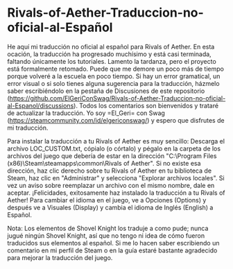 # Rivals-of-Aether-Traduccion-no-oficial-al-Español

He aquí mi traducción no oficial al español para Rivals of Aether. En esta ocación, la traducción ha progresado muchísimo y está casi terminada, faltando únicamente los tutoriales. Lamento la tardanza, pero el proyecto está formalmente retomado. Puede que me demore un poco más de tiempo porque volveré a la escuela en poco tiempo.
Si hay un error gramatical, un error visual o si solo tienes alguna sugerencia para la traducción, házmelo saber escribiéndolo en la pestaña de Discusiones de este repositorio (https://github.com/ElGeriConSwag/Rivals-of-Aether-Traduccion-no-oficial-al-Espanol/discussions). Todos los comentarios son bienvenidos y trataré de actualizar la traducción.
Yo soy =El_Geri= con Swag (https://steamcommunity.com/id/elgericonswag/) y espero que disfrutes de mi traducción.

Para instalar la traducción a tu Rivals of Aether es muy sencillo: Descarga el archivo LOC_CUSTOM.txt, cópialo (o córtalo) y pégalo en la carpeta de los archivos del juego que debería de estar en la dirección "C:\Program Files (x86)\Steam\steamapps\common\Rivals of Aether". Si no existe esa dirección, haz clic derecho sobre tu Rivals of Aether en tu biblioteca de Steam, haz clic en "Administrar" y selecciona "Explorar archivos locales".
Si vez un aviso sobre reemplazar un archivo con el mismo nombre, dale en aceptar. ¡Felicidades, exitosamente haz instalado la traducción a tu Rivals of Aether! Para cambiar el idioma en el juego, ve a Opciones (Options) y después ve a Visuales (Display) y cambia el idioma de Inglés (English) a Español.

Nota: Los elementos de Shovel Knight los traduje a como pude; nunca jugué ningún Shovel Knight, así que no tengo ni idea de cómo fueron traducidos sus elementos al español. Si me lo hacen saber escribiendo un comentario en mi perfil de Steam o en la guía estaré bastante agradecido para mejorar la traducción del juego.

